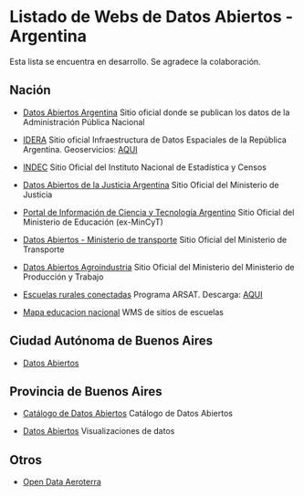 # Listado de Webs de Datos Abiertos - Argentina

Esta lista se encuentra en desarrollo. Se agradece la colaboración.


## Nación

* [Datos Abiertos Argentina](https://datos.gob.ar/)
Sitio oficial donde se publican los datos de la Administración Pública Nacional

* [IDERA](http://www.idera.gob.ar/)
Sitio oficial Infraestructura de Datos Espaciales de la República Argentina.
Geoservicios: [AQUI](https://www.idera.gob.ar/index.php?option=com_content&view=article&id=335:geoservicios&catid=33:services&Itemid=302)

* [INDEC](https://www.indec.gob.ar/)
Sitio Oficial del Instituto Nacional de Estadística y Censos

* [Datos Abiertos de la Justicia Argentina](http://datos.jus.gob.ar/)
Sitio Oficial del Ministerio de Justicia

* [Portal de Información de Ciencia y Tecnología Argentino](http://datos.mincyt.gob.ar)
Sitio Oficial del Ministerio de Educación (ex-MinCyT)

* [Datos Abiertos - Ministerio de transporte](https://servicios.transporte.gob.ar/gobierno_abierto/)
Sitio Oficial del Ministerio de Transporte

* [Datos Abiertos Agroindustria](https://www.agroindustria.gob.ar/datosabiertos/)
Sitio Oficial del Ministerio del Ministerio de Producción y Trabajo

* [Escuelas rurales conectadas](https://datosgobar.github.io/escuelas-rurales-conectadas/)
Programa ARSAT.
Descarga: [AQUI](https://datos.gob.ar/dataset/arsat-escuelas-conectadas-con-tecnologia-gilat)

* [Mapa educacion nacional](http://mapa.educacion.gob.ar/)
WMS de sitios de escuelas

## Ciudad Autónoma de Buenos Aires

* [Datos Abiertos](https://data.buenosaires.gob.ar/)



## Provincia de Buenos Aires

* [Catálogo de Datos Abiertos](https://catalogo.datos.gba.gob.ar/)
Catálogo de Datos Abiertos

* [Datos Abiertos](https://www.gba.gob.ar/datosabiertos)
Visualizaciones de datos


## Otros
* [Open Data Aeroterra](http://datosabiertos.aeroterra.com/)
